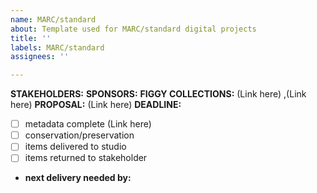 ```yaml
---
name: MARC/standard
about: Template used for MARC/standard digital projects
title: ''
labels: MARC/standard
assignees: ''

---
```


**STAKEHOLDERS:**
**SPONSORS:**
**FIGGY COLLECTIONS:** (Link here) ,(Link here)
**PROPOSAL:** (Link here)
**DEADLINE:**

- [ ] metadata complete (Link here)
- [ ] conservation/preservation
- [ ] items delivered to studio
- [ ] items returned to stakeholder
* **next delivery needed by:**

